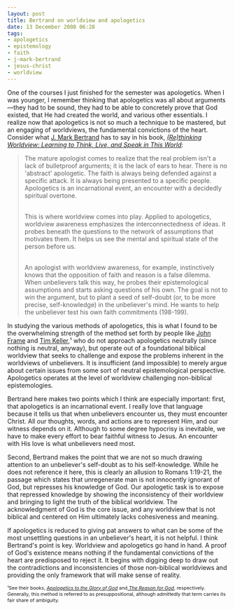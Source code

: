 ```yaml
---
layout: post
title: Bertrand on worldview and apologetics
date: 13 December 2008 06:28
tags:
- apologetics
- epistemology
- faith
- j-mark-bertrand
- jesus-christ
- worldview
---
```

<p>One of the courses I just finished for the semester was apologetics. When I was younger, I remember thinking that apologetics was all about arguments&mdash;they had to be sound, they had to be able to concretely prove that God existed, that He had created the world, and various other essentials. I realize now that apologetics is not so much a technique to be mastered, but an engaging of worldviews, the fundamental convictions of the heart. Consider what <a href="http://www.jmarkbertrand.com/">J. Mark Bertrand</a> has to say in his book, <a style="font-style: italic;" href="http://www.amazon.com/Rethinking-Worldview-Learning-Think-Speak/dp/1581349343/ref=pd_bbs_sr_2/102-0130250-4046553?ie=UTF8&amp;s=books&amp;qid=1179520032&amp;sr=8-2">(Re)thinking Worldview: Learning to Think, Live, and Speak in This World</a>:</p>

<blockquote>
The mature apologist comes to realize that the real problem isn't a lack of bulletproof arguments; it is the lack of ears to hear. There is no 'abstract' apologetic. The faith is always being defended against a specific attack. It is always being presented to a specific people. Apologetics is an incarnational event, an encounter with a decidedly spiritual overtone.<br /><br />

This is where worldview comes into play. Applied to apologetics, worldview awareness emphasizes the interconnectedness of ideas. It probes beneath the questions to the network of assumptions that motivates them. It helps us see the mental and spiritual state of the person before us.<br /><br />

An apologist with worldview awareness, for example, instinctively knows that the opposition of faith and reason is a false dilemma. When unbelievers talk this way, he probes their epistemological assumptions and starts asking questions of his own. The goal is not to win the argument, but to plant a seed of self-doubt (or, to be more precise, self-knowledge) in the unbeliever's mind. He wants to help the unbeliever test his own faith commitments (198-199).
</blockquote>

<p>In studying the various methods of apologetics, this is what I found to be the overwhelming strength of the method set forth by people like <a href="http://www.rts.edu/faculty/StaffDetails.aspx?id=502">John Frame</a> and <a href="http://en.wikipedia.org/wiki/Tim_Keller">Tim Keller</a>,&sup1; who do not approach apologetics neutrally (since nothing is neutral, anyway), but operate out of a foundational biblical worldview that seeks to challenge and expose the problems inherent in the worldviews of unbelievers. It is insufficient (and impossible) to merely argue about certain issues from some sort of neutral epistemological perspective. Apologetics operates at the level of worldview challenging non-biblical epistemologies.</p>
<p>Bertrand here makes two points which I think are especially important: first, that apologetics is an incarnational event. I really love that language because it tells us that when unbelievers encounter us, they must encounter Christ. All our thoughts, words, and actions are to represent Him, and our witness depends on it. Although to some degree hypocrisy is inevitable, we have to make every effort to bear faithful witness to Jesus. An encounter with His love is what unbelievers need most.</p>
<p>Second, Bertrand makes the point that we are not so much drawing attention to an unbeliever's self-doubt as to his self-knowledge. While he does not reference it here, this is clearly an allusion to Romans 1:19-21, the passage which states that unregenerate man is not innocently ignorant of God, but represses his knowledge of God. Our apologetic task is to expose that repressed knowledge by showing the inconsistency of their worldview and bringing to light the truth of the biblical worldview. The acknowledgment of God is the core issue, and any worldview that is not biblical and centered on Him ultimately lacks cohesiveness and meaning.</p>

If apologetics is reduced to giving pat answers to what can be some of the most unsettling questions in an unbeliever's heart, it is not helpful. I think Bertrand's point is key. Worldview and apologetics go hand in hand. A proof of God's existence means nothing if the fundamental convictions of the heart are predisposed to reject it. It begins with digging deep to draw out the contradictions and inconsistencies of those non-biblical worldviews and providing the only framework that will make sense of reality.

<span style="font-size: 78%;">&sup1;See their books, <a style="font-style: italic;" href="http://www.amazon.com/Apologetics-Glory-God-John-Frame/dp/0875522432">Apologetics to the Glory of God</a> and<a href="http://www.amazon.com/Reason-God-Belief-Age-Skepticism/dp/0525950494/ref=pd_bbs_sr_1?ie=UTF8&amp;s=books&amp;qid=1229142214&amp;sr=8-1"><span style="font-style: italic;"> The Reason for God</span></a>, respectively. Generally, this method is referred to as presuppositional, although admittedly that term carries its fair share of ambiguity.</span>
